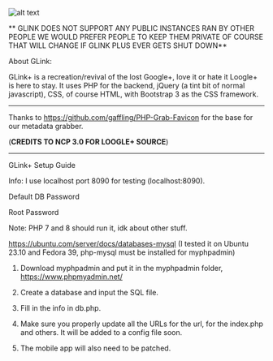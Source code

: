 
![alt text](https://github.com/HydraKinomino/GLink-Social/blob/main/glink%20ss.png?raw=true)

** GLINK DOES NOT SUPPORT ANY PUBLIC INSTANCES RAN BY OTHER PEOPLE WE 
WOULD PREFER PEOPLE TO KEEP THEM PRIVATE OF COURSE THAT WILL CHANGE IF GLINK
PLUS EVER GETS SHUT DOWN**

About GLink:

GLink+ is a recreation/revival of the lost Google+, love it or hate it Loogle+ is here to stay.
It uses PHP for the backend, jQuery (a tint bit of normal javascript), CSS, of course HTML,
with Bootstrap 3 as the CSS framework.

<hr>

Thanks to https://github.com/gaffling/PHP-Grab-Favicon for the base for our metadata grabber.

(**CREDITS TO NCP 3.0 FOR LOOGLE+ SOURCE**)

<hr>

GLink+ Setup Guide

Info: I use localhost port 8090 for testing (localhost:8090).

Default DB Password

Root
Password

Note: PHP 7 and 8 should run it, idk about other stuff.

https://ubuntu.com/server/docs/databases-mysql (I tested it on Ubuntu 23.10 and Fedora 39, php-mysql must be installed for myphpadmin)

1. Download myphpadmin and put it in the myphpadmin folder, https://www.phpmyadmin.net/

2. Create a database and input the SQL file.

3. Fill in the info in db.php.

4. Make sure you properly update all the URLs for the url, for the index.php and others. It will be added to a config file soon.

5. The mobile app will also need to be patched.
